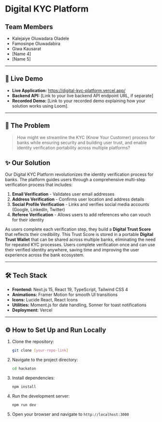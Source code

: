 # Digital KYC Platform

## Team Members

- Kalejaiye Oluwadara Oladele
- Famosinpe Oluwadabira
- Giwa Kausarat
- [Name 4]
- [Name 5]

---

## 🚀 Live Demo

- **Live Application:** https://digital-kyc-platform.vercel.app/
- **Backend API:** [Link to your live backend API endpoint URL, if separate]
- **Recorded Demo:** [Link to your recorded demo explaining how your solution works using Loom].

---

## 🎯 The Problem

> How might we streamline the KYC (Know Your Customer) process for banks while ensuring security and building user trust, and enable identity verification portability across multiple platforms?

## ✨ Our Solution

Our Digital KYC Platform revolutionizes the identity verification process for banks. The platform guides users through a comprehensive multi-step verification process that includes:

1. **Email Verification** - Validates user email addresses
2. **Address Verification** - Confirms user location and address details
3. **Social Profile Verification** - Links and verifies social media accounts (Google, LinkedIn, Twitter)
4. **Referee Verification** - Allows users to add references who can vouch for their identity

As users complete each verification step, they build a **Digital Trust Score** that reflects their credibility. This Trust Score is stored in a portable **Digital Trust Wallet** that can be shared across multiple banks, eliminating the need for repeated KYC processes. Users complete verification once and can use their verified identity anywhere, saving time and improving the user experience across the bank ecosystem.

---

## 🛠️ Tech Stack

- **Frontend:** Next.js 15, React 19, TypeScript, Tailwind CSS 4
- **Animations:** Framer Motion for smooth UI transitions
- **Icons:** Lucide React, React Icons
- **Utilities:** Moment.js for date handling, Sonner for toast notifications
- **Deployment:** Vercel

---

## ⚙️ How to Set Up and Run Locally

1.  Clone the repository:
    ```bash
    git clone [your-repo-link]
    ```
2.  Navigate to the project directory:
    ```bash
    cd hackaton
    ```
3.  Install dependencies:
    ```bash
    npm install
    ```
4.  Run the development server:
    ```bash
    npm run dev
    ```
5.  Open your browser and navigate to `http://localhost:3000`
